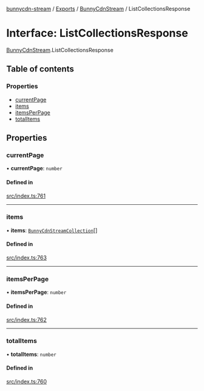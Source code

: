 [bunnycdn-stream](../README.md) / [Exports](../modules.md) / [BunnyCdnStream](../modules/BunnyCdnStream.md) / ListCollectionsResponse

# Interface: ListCollectionsResponse

[BunnyCdnStream](../modules/BunnyCdnStream.md).ListCollectionsResponse

## Table of contents

### Properties

- [currentPage](BunnyCdnStream.ListCollectionsResponse.md#currentpage)
- [items](BunnyCdnStream.ListCollectionsResponse.md#items)
- [itemsPerPage](BunnyCdnStream.ListCollectionsResponse.md#itemsperpage)
- [totalItems](BunnyCdnStream.ListCollectionsResponse.md#totalitems)

## Properties

### currentPage

• **currentPage**: `number`

#### Defined in

[src/index.ts:761](https://github.com/dan-online/bunnycdn-stream/blob/e358384/src/index.ts#L761)

___

### items

• **items**: [`BunnyCdnStreamCollection`](BunnyCdnStream.BunnyCdnStreamCollection.md)[]

#### Defined in

[src/index.ts:763](https://github.com/dan-online/bunnycdn-stream/blob/e358384/src/index.ts#L763)

___

### itemsPerPage

• **itemsPerPage**: `number`

#### Defined in

[src/index.ts:762](https://github.com/dan-online/bunnycdn-stream/blob/e358384/src/index.ts#L762)

___

### totalItems

• **totalItems**: `number`

#### Defined in

[src/index.ts:760](https://github.com/dan-online/bunnycdn-stream/blob/e358384/src/index.ts#L760)
